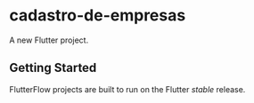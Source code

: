 # cadastro-de-empresas

A new Flutter project.

## Getting Started

FlutterFlow projects are built to run on the Flutter _stable_ release.
